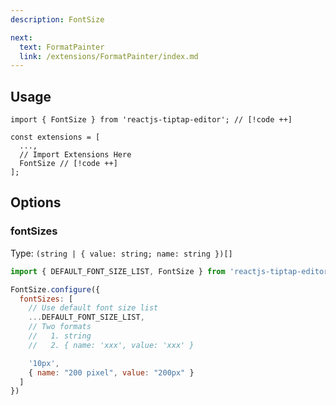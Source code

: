 ```yaml
---
description: FontSize

next:
  text: FormatPainter
  link: /extensions/FormatPainter/index.md
---
```


## Usage

```tsx
import { FontSize } from 'reactjs-tiptap-editor'; // [!code ++]

const extensions = [
  ...,
  // Import Extensions Here
  FontSize // [!code ++]
];
```


## Options

### fontSizes

Type: `(string | { value: string; name: string })[]`

```js
import { DEFAULT_FONT_SIZE_LIST, FontSize } from 'reactjs-tiptap-editor';

FontSize.configure({ 
  fontSizes: [
    // Use default font size list
    ...DEFAULT_FONT_SIZE_LIST,
    // Two formats
    //   1. string
    //   2. { name: 'xxx', value: 'xxx' }

    '10px',
    { name: "200 pixel", value: "200px" }
  ]
})
```
